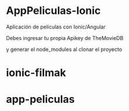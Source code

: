 # AppPeliculas-Ionic
Aplicación de películas con Ionic/Angular

Debes ingresar tu propia Apikey de TheMovieDB 

y generar el node_modules al clonar el proyecto
# ionic-filmak
# app-peliculas
